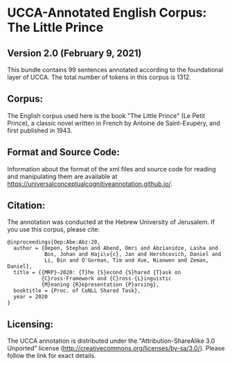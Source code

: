UCCA-Annotated English Corpus: The Little Prince
==================================================================
Version 2.0 (February 9, 2021)
----------------------------------

This bundle contains 99 sentences annotated according to the foundational layer of UCCA.
The total number of tokens in this corpus is 1312.


Corpus:
-------
The English corpus used here is the book "The Little Prince" (Le Petit Prince), a classic novel written in French by Antoine de Saint-Exupéry, and first published in 1943.


Format and Source Code:
----------------------

Information about the format of the xml files and source code for reading and manipulating them are
available at https://universalconceptualcognitiveannotation.github.io/.

Citation:
---------
The annotation was conducted at the Hebrew University of Jerusalem. If you use this corpus, please cite:
```
@inproceedings{Oep:Abe:Abz:20,
  author = {Oepen, Stephan and Abend, Omri and Abzianidze, Lasha and
            Bos, Johan and Haji\v{c}, Jan and Hershcovich, Daniel and
            Li, Bin and O'Gorman, Tim and Xue, Nianwen and Zeman, Daniel},
  title = {{MRP}~2020: {T}he {S}econd {S}hared {T}ask on
           {C}ross-Framework and {C}ross-{L}inguistic
           {M}eaning {R}epresentation {P}arsing},
  booktitle = {Proc. of CoNLL Shared Task},
  year = 2020
}
```

Licensing:
----------

The UCCA annotation is distributed under the 
"Attribution-ShareAlike 3.0 Unported" license (http://creativecommons.org/licenses/by-sa/3.0/).
Please follow the link for exact details.

